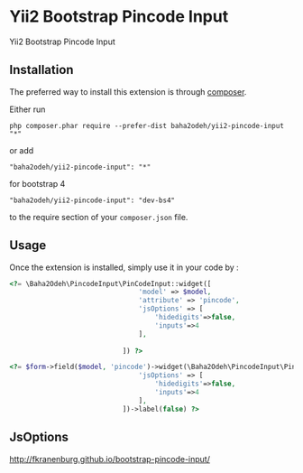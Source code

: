 Yii2 Bootstrap Pincode Input
============================
Yii2 Bootstrap Pincode Input

Installation
------------

The preferred way to install this extension is through [composer](http://getcomposer.org/download/).

Either run

```
php composer.phar require --prefer-dist baha2odeh/yii2-pincode-input "*"
```

or add

```
"baha2odeh/yii2-pincode-input": "*"
```

for bootstrap 4
```
"baha2odeh/yii2-pincode-input": "dev-bs4"
```


to the require section of your `composer.json` file.


Usage
-----

Once the extension is installed, simply use it in your code by  :

```php
<?= \Baha2Odeh\PincodeInput\PinCodeInput::widget([
                                'model' => $model,
                                'attribute' => 'pincode',
                                'jsOptions' => [
                                    'hidedigits'=>false,
                                    'inputs'=>4
                                ],
                            
                            ]) ?>
```                            
                            
```php
<?= $form->field($model, 'pincode')->widget(\Baha2Odeh\PincodeInput\PinCodeInput::className(), [
                                'jsOptions' => [
                                    'hidedigits'=>false,
                                    'inputs'=>4
                                ],
                            ])->label(false) ?>
```

JsOptions
---------
http://fkranenburg.github.io/bootstrap-pincode-input/
